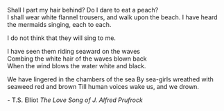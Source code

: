 Shall I part my hair behind? Do I dare to eat a peach?  
I shall wear white flannel trousers, and walk upon the beach. 
I have heard the mermaids singing, each to each.  
 
I do not think that they will sing to me.
 
I have seen them riding seaward on the waves  
Combing the white hair of the waves blown back  
When the wind blows the water white and black.  
 
We have lingered in the chambers of the sea 
By sea-girls wreathed with seaweed red and brown
Till human voices wake us, and we drown.

\- T.S. Elliot
_The Love Song of J. Alfred Prufrock_
